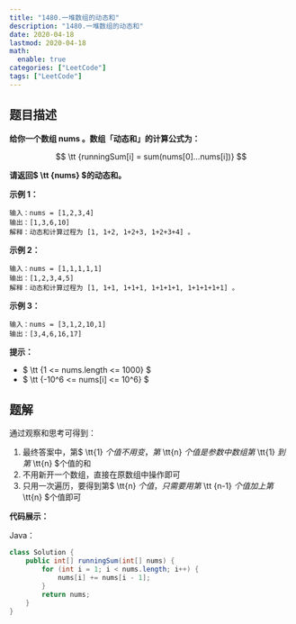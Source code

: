 ```yaml
---
title: "1480.一堆数组的动态和"
description: "1480.一堆数组的动态和"
date: 2020-04-18
lastmod: 2020-04-18
math:
  enable: true
categories: ["LeetCode"]
tags: ["LeetCode"]
---
```




## 题目描述



**给你一个数组 nums 。数组「动态和」的计算公式为：**

$$ \tt {runningSum[i] = sum(nums[0]…nums[i])} $$

**请返回$ \tt {nums} $的动态和。**



**示例 1：**

```
输入：nums = [1,2,3,4]
输出：[1,3,6,10]
解释：动态和计算过程为 [1, 1+2, 1+2+3, 1+2+3+4] 。
```

**示例 2：**

```
输入：nums = [1,1,1,1,1]
输出：[1,2,3,4,5]
解释：动态和计算过程为 [1, 1+1, 1+1+1, 1+1+1+1, 1+1+1+1+1] 。
```

**示例 3：**

```
输入：nums = [3,1,2,10,1]
输出：[3,4,6,16,17]
```

**提示：**

- $ \tt {1 <= nums.length <= 1000} $
- $ \tt {-10^6 <= nums[i] <= 10^6} $



## 题解

通过观察和思考可得到：

1. 最终答案中，第$ \tt{1} $个值不用变，第$ \tt{n} $个值是参数中数组第$ \tt{1} $到第$ \tt{n} $个值的和
2. 不用新开一个数组，直接在原数组中操作即可
3. 只用一次遍历，要得到第$ \tt{n} $个值，只需要用第$ \tt {n-1} $个值加上第$ \tt{n} $个值即可



**代码展示：**

Java：

```java
class Solution {
    public int[] runningSum(int[] nums) {
        for (int i = 1; i < nums.length; i++) {
            nums[i] += nums[i - 1];
        }
        return nums;
    }
}
```
